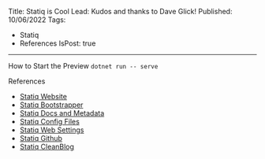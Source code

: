 ﻿Title: Statiq is Cool
Lead: Kudos and thanks to Dave Glick!
Published: 10/06/2022
Tags:
  - Statiq
  - References
IsPost: true

---

How to Start the Preview
`dotnet run -- serve`

References
- [Statiq Website](https://www.statiq.dev/)
- [Statiq Bootstrapper](https://www.statiq.dev/guide/configuration/bootstrapper/)
- [Statiq Docs and Metadata](https://www.statiq.dev/guide/documents-and-metadata/)
- [Statiq Config Files](https://www.statiq.dev/guide/configuration/settings#configuration-files)
- [Statiq Web Settings](https://www.statiq.dev/guide/configuration/web-settings)
- [Statiq Github](https://github.com/statiqdev)
- [Statiq CleanBlog](https://github.com/statiqdev/CleanBlog)

